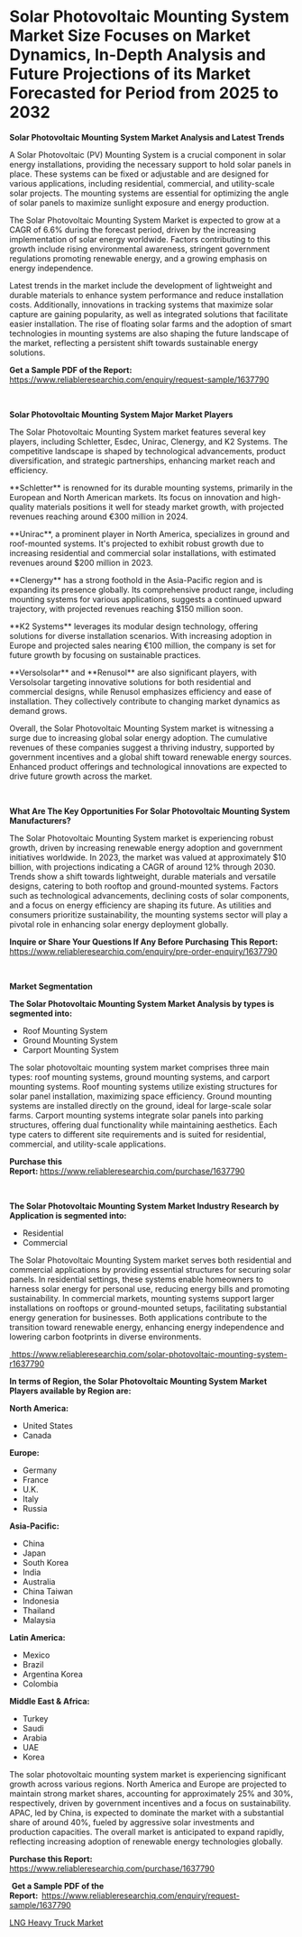 <p><h1>Solar Photovoltaic Mounting System Market Size Focuses on Market Dynamics, In-Depth Analysis and Future Projections of its Market Forecasted for Period from 2025 to 2032</h1></p><p><strong>Solar Photovoltaic Mounting System Market Analysis and Latest Trends</strong></p>
<p><p>A Solar Photovoltaic (PV) Mounting System is a crucial component in solar energy installations, providing the necessary support to hold solar panels in place. These systems can be fixed or adjustable and are designed for various applications, including residential, commercial, and utility-scale solar projects. The mounting systems are essential for optimizing the angle of solar panels to maximize sunlight exposure and energy production.</p><p>The Solar Photovoltaic Mounting System Market is expected to grow at a CAGR of 6.6% during the forecast period, driven by the increasing implementation of solar energy worldwide. Factors contributing to this growth include rising environmental awareness, stringent government regulations promoting renewable energy, and a growing emphasis on energy independence. </p><p>Latest trends in the market include the development of lightweight and durable materials to enhance system performance and reduce installation costs. Additionally, innovations in tracking systems that maximize solar capture are gaining popularity, as well as integrated solutions that facilitate easier installation. The rise of floating solar farms and the adoption of smart technologies in mounting systems are also shaping the future landscape of the market, reflecting a persistent shift towards sustainable energy solutions.</p></p>
<p><strong>Get a Sample PDF of the Report:&nbsp;</strong> <a href="https://www.reliableresearchiq.com/enquiry/request-sample/1637790?utm_campaign=2299&utm_medium=2&utm_source=Github&utm_content=ia&utm_term=08032025&utm_id=solar-photovoltaic-mounting-system">https://www.reliableresearchiq.com/enquiry/request-sample/1637790</a></p>
<p>&nbsp;</p>
<p><strong>Solar Photovoltaic Mounting System Major Market Players</strong></p>
<p><p>The Solar Photovoltaic Mounting System market features several key players, including Schletter, Esdec, Unirac, Clenergy, and K2 Systems. The competitive landscape is shaped by technological advancements, product diversification, and strategic partnerships, enhancing market reach and efficiency.</p><p>**Schletter** is renowned for its durable mounting systems, primarily in the European and North American markets. Its focus on innovation and high-quality materials positions it well for steady market growth, with projected revenues reaching around €300 million in 2024.</p><p>**Unirac**, a prominent player in North America, specializes in ground and roof-mounted systems. It's projected to exhibit robust growth due to increasing residential and commercial solar installations, with estimated revenues around $200 million in 2023.</p><p>**Clenergy** has a strong foothold in the Asia-Pacific region and is expanding its presence globally. Its comprehensive product range, including mounting systems for various applications, suggests a continued upward trajectory, with projected revenues reaching $150 million soon.</p><p>**K2 Systems** leverages its modular design technology, offering solutions for diverse installation scenarios. With increasing adoption in Europe and projected sales nearing €100 million, the company is set for future growth by focusing on sustainable practices.</p><p>**Versolsolar** and **Renusol** are also significant players, with Versolsolar targeting innovative solutions for both residential and commercial designs, while Renusol emphasizes efficiency and ease of installation. They collectively contribute to changing market dynamics as demand grows.</p><p>Overall, the Solar Photovoltaic Mounting System market is witnessing a surge due to increasing global solar energy adoption. The cumulative revenues of these companies suggest a thriving industry, supported by government incentives and a global shift toward renewable energy sources. Enhanced product offerings and technological innovations are expected to drive future growth across the market.</p></p>
<p>&nbsp;</p>
<p><strong>What Are The Key Opportunities For Solar Photovoltaic Mounting System Manufacturers?</strong></p>
<p><p>The Solar Photovoltaic Mounting System market is experiencing robust growth, driven by increasing renewable energy adoption and government initiatives worldwide. In 2023, the market was valued at approximately $10 billion, with projections indicating a CAGR of around 12% through 2030. Trends show a shift towards lightweight, durable materials and versatile designs, catering to both rooftop and ground-mounted systems. Factors such as technological advancements, declining costs of solar components, and a focus on energy efficiency are shaping its future. As utilities and consumers prioritize sustainability, the mounting systems sector will play a pivotal role in enhancing solar energy deployment globally.</p></p>
<p><strong>Inquire or Share Your Questions If Any Before Purchasing This Report:</strong> <a href="https://www.reliableresearchiq.com/enquiry/pre-order-enquiry/1637790?utm_campaign=2299&utm_medium=2&utm_source=Github&utm_content=ia&utm_term=08032025&utm_id=solar-photovoltaic-mounting-system">https://www.reliableresearchiq.com/enquiry/pre-order-enquiry/1637790</a></p>
<p>&nbsp;</p>
<p><strong>Market Segmentation</strong></p>
<p><strong>The Solar Photovoltaic Mounting System Market Analysis by types is segmented into:</strong></p>
<p><ul><li>Roof Mounting System</li><li>Ground Mounting System</li><li>Carport Mounting System</li></ul></p>
<p><p>The solar photovoltaic mounting system market comprises three main types: roof mounting systems, ground mounting systems, and carport mounting systems. Roof mounting systems utilize existing structures for solar panel installation, maximizing space efficiency. Ground mounting systems are installed directly on the ground, ideal for large-scale solar farms. Carport mounting systems integrate solar panels into parking structures, offering dual functionality while maintaining aesthetics. Each type caters to different site requirements and is suited for residential, commercial, and utility-scale applications.</p></p>
<p><strong>Purchase this Report:&nbsp;</strong><a href="https://www.reliableresearchiq.com/purchase/1637790?utm_campaign=2299&utm_medium=2&utm_source=Github&utm_content=ia&utm_term=08032025&utm_id=solar-photovoltaic-mounting-system">https://www.reliableresearchiq.com/purchase/1637790</a></p>
<p>&nbsp;</p>
<p><strong>The Solar Photovoltaic Mounting System Market Industry Research by Application is segmented into:</strong></p>
<p><ul><li>Residential</li><li>Commercial</li></ul></p>
<p><p>The Solar Photovoltaic Mounting System market serves both residential and commercial applications by providing essential structures for securing solar panels. In residential settings, these systems enable homeowners to harness solar energy for personal use, reducing energy bills and promoting sustainability. In commercial markets, mounting systems support larger installations on rooftops or ground-mounted setups, facilitating substantial energy generation for businesses. Both applications contribute to the transition toward renewable energy, enhancing energy independence and lowering carbon footprints in diverse environments.</p></p>
<p><a href="https://www.reliableresearchiq.com/solar-photovoltaic-mounting-system-r1637790?utm_campaign=2299&utm_medium=2&utm_source=Github&utm_content=ia&utm_term=08032025&utm_id=solar-photovoltaic-mounting-system">&nbsp;https://www.reliableresearchiq.com/solar-photovoltaic-mounting-system-r1637790</a></p>
<p><strong>In terms of Region, the Solar Photovoltaic Mounting System Market Players available by Region are:</strong></p>
<p>
    <p> <strong> North America: </strong>
        <ul>
            <li>United States</li>
            <li>Canada</li>
        </ul>
        </p> 
    <p> <strong> Europe: </strong>
        <ul>
            <li>Germany</li>
            <li>France</li>
            <li>U.K.</li>
            <li>Italy</li>
            <li>Russia</li>
        </ul>
        </p> 
    <p> <strong> Asia-Pacific: </strong>
        <ul>
            <li>China</li>
            <li>Japan</li>
            <li>South Korea</li>
            <li>India</li>
            <li>Australia</li>
            <li>China Taiwan</li>
            <li>Indonesia</li>
            <li>Thailand</li>
            <li>Malaysia</li>
        </ul>
        </p> 
    <p> <strong> Latin America: </strong>
        <ul>
            <li>Mexico</li>
            <li>Brazil</li>
            <li>Argentina Korea</li>
            <li>Colombia</li>
        </ul>
        </p> 
    <p> <strong> Middle East & Africa: </strong>
        <ul>
            <li>Turkey</li>
            <li>Saudi</li>
            <li>Arabia</li>
            <li>UAE</li>
            <li>Korea</li>
        </ul>
    </p>
    </p>
<p><p>The solar photovoltaic mounting system market is experiencing significant growth across various regions. North America and Europe are projected to maintain strong market shares, accounting for approximately 25% and 30%, respectively, driven by government incentives and a focus on sustainability. APAC, led by China, is expected to dominate the market with a substantial share of around 40%, fueled by aggressive solar investments and production capacities. The overall market is anticipated to expand rapidly, reflecting increasing adoption of renewable energy technologies globally.</p></p>
<p><strong>Purchase this Report: </strong><a href="https://www.reliableresearchiq.com/purchase/1637790?utm_campaign=2299&utm_medium=2&utm_source=Github&utm_content=ia&utm_term=08032025&utm_id=solar-photovoltaic-mounting-system">https://www.reliableresearchiq.com/purchase/1637790</a></p>
<p>&nbsp;<strong>Get a Sample PDF of the Report:&nbsp;&nbsp;</strong><a href="https://www.reliableresearchiq.com/enquiry/request-sample/1637790?utm_campaign=2299&utm_medium=2&utm_source=Github&utm_content=ia&utm_term=08032025&utm_id=solar-photovoltaic-mounting-system">https://www.reliableresearchiq.com/enquiry/request-sample/1637790</a></p>
<p><strong></strong></p>
<p><p><a href="https://github.com/dmitriyvo6rog/Market-Research-Report-List-1/blob/main/lng-heavy-truck-market.md?utm_campaign=2299&utm_medium=2&utm_source=Github&utm_content=ia&utm_term=08032025&utm_id=solar-photovoltaic-mounting-system">LNG Heavy Truck Market</a></p></p>